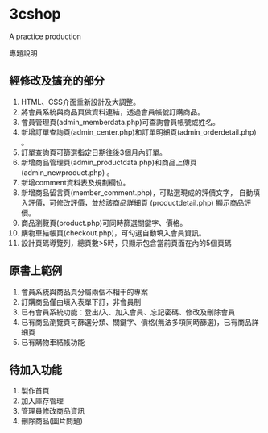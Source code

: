 # 3cshop
A practice production

專題說明

## 經修改及擴充的部分
1.	HTML、CSS介面重新設計及大調整。
2.	將會員系統與商品頁做資料連結，透過會員帳號訂購商品。
3.	會員管理頁(admin_memberdata.php)可查詢會員帳號或姓名。
4.	新增訂單查詢頁(admin_center.php)和訂單明細頁(admin_orderdetail.php) 。 
5.	訂單查詢頁可篩選指定日期往後3個月內訂單。
6.	新增商品管理頁(admin_productdata.php)和商品上傳頁 (admin_newproduct.php) 。
7.	新增comment資料表及規劃欄位。
8.	新增商品留言頁(member_comment.php)，可點選現成的評價文字，
	自動填入評價，可修改評價，並於該商品詳細頁 (productdetail.php) 顯示商品評價。
9.	商品瀏覽頁(product.php)可同時篩選關鍵字、價格。
10.	購物車結帳頁(checkout.php)，可勾選自動填入會員資訊。
11.	設計頁碼導覽列，總頁數>5時，只顯示包含當前頁面在內的5個頁碼

## 原書上範例
1.	會員系統與商品頁分屬兩個不相干的專案
2.	訂購商品僅由填入表單下訂，非會員制
3.	已有會員系統功能：登出/入、加入會員、忘記密碼、修改及刪除會員
4.	已有商品瀏覽頁可篩選分類、關鍵字、價格(無法多項同時篩選)，已有商品詳細頁
5.	已有購物車結帳功能

## 待加入功能
1.	製作首頁
2.	加入庫存管理
3.	管理員修改商品資訊
4.	刪除商品(圖片問題)


